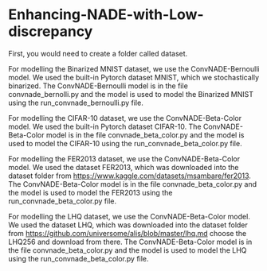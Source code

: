 # Enhancing-NADE-with-Low-discrepancy

First, you would need to create a folder called dataset.

For modelling the Binarized MNIST dataset, we use the ConvNADE-Bernoulli model. We used the built-in Pytorch dataset MNIST, which we stochastically binarized. The ConvNADE-Bernoulli model is in the file convnade_bernolli.py and the model is used to model the Binarized MNIST using the run_convnade_bernoulli.py file.

For modelling the CIFAR-10 dataset, we use the ConvNADE-Beta-Color model. We used the built-in Pytorch dataset CIFAR-10. The ConvNADE-Beta-Color model is in the file convnade_beta_color.py and the model is used to model the CIFAR-10 using the run_convnade_beta_color.py file.

For modelling the FER2013 dataset, we use the ConvNADE-Beta-Color model. We used the dataset FER2013, which was downloaded into the dataset folder from https://www.kaggle.com/datasets/msambare/fer2013. The ConvNADE-Beta-Color model is in the file convnade_beta_color.py and the model is used to model the FER2013 using the run_convnade_beta_color.py file.

For modelling the LHQ dataset, we use the ConvNADE-Beta-Color model. We used the dataset LHQ, which was downloaded into the dataset folder from https://github.com/universome/alis/blob/master/lhq.md choose the LHQ256 and download from there. The ConvNADE-Beta-Color model is in the file convnade_beta_color.py and the model is used to model the LHQ using the run_convnade_beta_color.py file.
